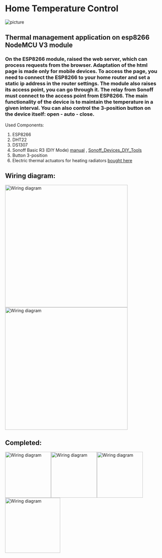 # Home Temperature Control
![picture](https://doszhan-m.github.io/img/home_climate_control.png)

## Thermal management application on esp8266 NodeMCU V3 module

### On the ESP8266 module, raised the web server, which can process requests from the browser. Adaptation of the html page is made only for mobile devices. To access the page, you need to connect the ESP8266 to your home router and set a static ip address in the router settings. The module also raises its access point, you can go through it. The relay from Sonoff must connect to the access point from ESP8266. The main functionality of the device is to maintain the temperature in a given interval. You can also control the 3-position button on the device itself: open - auto - close. 


Used Components: 
1. ESP8266
2. DHT22
3. DS1307
4. Sonoff Basic R3 (DIY Mode) [manual](https://sonoff.tech/uncategorized/basiczbr3/) , [Sonoff_Devices_DIY_Tools](https://github.com/itead/Sonoff_Devices_DIY_Tools)
5. Button 3-position
6. Electric thermal actuators for heating radiators [bought here](https://aliexpress.ru/item/1005003695755495.html?spm=a2g2w.orderdetail.0.0.61994aa6l1Ep1u&sku_id=12000026837565021)


## Wiring diagram:
<img src="https://doszhan-m.github.io/storage/img/scheme1.png" alt="Wiring diagram" width="400"/>
<img src="https://doszhan-m.github.io/storage/img/scheme2.png" alt="Wiring diagram" width="400"/>

## Completed:
<img src="https://doszhan-m.github.io/storage/img/climate_ready4.jpg" alt="Wiring diagram" height="150"/><img src="https://doszhan-m.github.io/storage/img/climate_ready3.jpg" alt="Wiring diagram" height="150"/><img src="https://doszhan-m.github.io/storage/img/climate_ready2.jpg" alt="Wiring diagram" height="150"/><img src="https://doszhan-m.github.io/storage/img/climate_ready1.jpg" alt="Wiring diagram" height="180"/>
